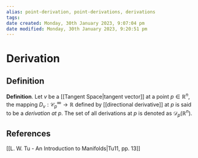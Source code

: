 ```yaml
---
alias: point-derivation, point-derivations, derivations
tags: 
date created: Monday, 30th January 2023, 9:07:04 pm
date modified: Monday, 30th January 2023, 9:20:51 pm
---
```

# Derivation

## Definition

**Definition**. Let $v$ be a [[Tangent Space|tangent vector]] at a point $p\in\mathbb{R}^n$, the mapping $D_v:\mathcal{C}^\infty_p\to\mathbb{R}$ defined by [[directional derivative]] at $p$ is  said to be a _derivation at_ $p$. The set of all derivations at $p$ is denoted as $\mathcal{D}_p(\mathbb{R}^n)$.

## References

[[L. W. Tu - An Introduction to Manifolds|Tu11, pp. 13]]